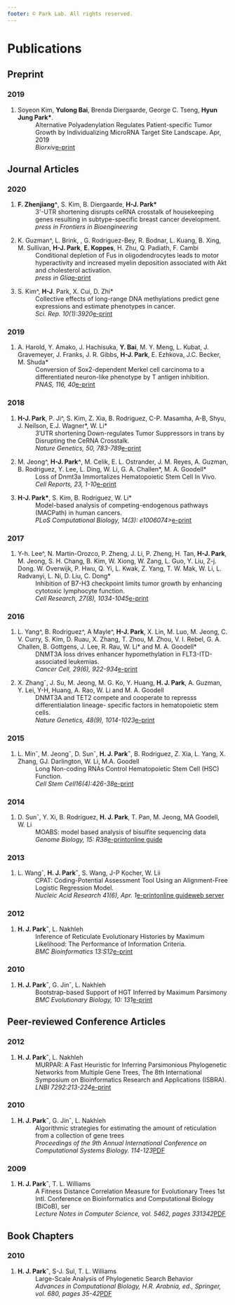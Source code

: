 ```yaml
---
footer: © Park Lab. All rights reserved.
---
```


# Publications

## Preprint

### 2019

<ol class="publications">
  <li>
    <dl>
      <dt>Soyeon Kim, <b>Yulong Bai</b>, Brenda Diergaarde, George C. Tseng, <b>Hyun Jung Park*</b>.</dt>
      <dd>Alternative Polyadenylation Regulates Patient-specific Tumor Growth by Individualizing MicroRNA Target Site Landscape. Apr, 2019
      <br><em>Biorxiv</em><a href="https://doi.org/10.1101/601518" target="_blank">e-print</a></dd>
    </dl>
  </li>
</ol>

## Journal Articles

### 2020

<ol class="publications">
  <li>
    <dl>
      <dt><b>F. Zhenjiang^</b>, S. Kim, B. Diergaarde, <b>H-J. Park*</b></dt>
      <dd>3'-UTR shortening disrupts ceRNA crosstalk of housekeeping genes resulting in subtype-specific breast cancer development.
      <br><em>press in Frontiers in Bioengineering</em></dd>
    </dl>
  </li>
  <li>
    <dl>
      <dt>K. Guzman^, L. Brink, , G. Rodriguez-Bey, R. Bodnar, L. Kuang, B. Xing, M. Sullivan, <b>H-J. Park</b>, <b>E. Koppes</b>, H. Zhu, Q. Padiath, F. Cambi</dt>
      <dd>Conditional depletion of Fus in oligodendrocytes leads to motor hyperactivity and increased myelin deposition associated with Akt and cholesterol activation.
      <br><em>press in Glia</em><a href="https://doi.org/10.1002/glia.23825" target="_blank">e-print</a></dd>
    </dl>
  </li>
  <li>
    <dl>
      <dt>S. Kim^, <b>H-J</b>. Park, X. Cui, D. Zhi*</dt>
      <dd>Collective effects of long-range DNA methylations predict gene expressions and estimate phenotypes in cancer.
      <br><em>Sci. Rep. 10(1):3920</em><a href="https://doi.org/10.1038/s41598-020-60845-2" target="_blank">e-print</a></dd>
    </dl>
  </li>
</ol>

### 2019

<ol class="publications">
  <li>
    <dl>
      <dt>A. Harold, Y. Amako, J. Hachisuka, <b>Y. Bai</b>, M. Y. Meng, L. Kubat, J. Gravemeyer, J. Franks, J. R. Gibbs, <b>H-J. Park</b>, E. Ezhkova, J.C. Becker, M. Shuda*</dt>
      <dd>Conversion of Sox2-dependent Merkel cell carcinoma to a differentiated neuron-like phenotype by T antigen inhibition.
      <br><em>PNAS, 116, 40</em><a href="https://10.0.4.49/pnas.1907154116" target="_blank">e-print</a></dd>
    </dl>
  </li>
</ol>

### 2018

<ol class="publications">
  <li>
    <dl>
      <dt><b>H-J. Park</b>, P. Ji^, S. Kim, Z. Xia, B. Rodriguez, C-P. Masamha, A-B, Shyu, J. Neilson, E.J. Wagner*, W. Li*</dt>
      <dd>3′UTR shortening Down-regulates Tumor Suppressors in trans by Disrupting the CeRNA Crosstalk.
      <br><em>Nature Genetics, 50, 783-789</em><a href="https://doi.org/10.1038/s41588-018-0118-8" target="_blank">e-print</a></dd>
    </dl>
  </li>
  <li>
    <dl>
      <dt>M. Jeong^, <b>H-J. Park^</b>, M. Celik, E. L. Ostrander, J. M. Reyes, A. Guzman, B. Rodriguez, Y. Lee, L. Ding, W. Li, G. A. Challen*, M. A. Goodell*</dt>
      <dd>Loss of Dnmt3a Immortalizes Hematopoietic Stem Cell In Vivo.
      <br><em>Cell Reports, 23, 1-10</em><a href="https://doi.org/10.1016/j.celrep.2018.03.025" target="_blank">e-print</a></dd>
    </dl>
  </li>
  <li>
    <dl>
      <dt><b>H-J. Park*</b>, S. Kim, B. Rodriguez, W. Li*</dt>
      <dd>Model-based analysis of competing-endogenous pathways (MACPath) in human cancers.
      <br><em>PLoS Computational Biology, 14(3): e1006074></em><a href="https://doi.org/10.1371/journal.pcbi.1006074" target="_blank">e-print</a></dd>
    </dl>
  </li>
</ol>

### 2017

<ol class="publications">
  <li>
    <dl>
      <dt>Y-h. Lee^, N. Martin-Orozco, P. Zheng, J. Li, P. Zheng, H. Tan, <b>H-J. Park</b>, M. Jeong, S. H. Chang, B. Kim, W. Xiong, W. Zang, L. Guo, Y. Liu, Z-j. Dong. W. Overwijk, P. Hwu, Q. Yi, L. Kwak, Z. Yang, T. W. Mak, W. Li, L. Radvanyi, L. Ni, D. Liu, C. Dong*</dt>
      <dd>Inhibition of B7-H3 checkpoint limits tumor growth by enhancing cytotoxic lymphocyte function.
      <br><em>Cell Research, 27(8), 1034-1045</em><a href="https://dx.doi.org/10.1038/cr.2017.90" target="_blank">e-print</a></dd>
    </dl>
  </li>
</ol>

### 2016

<ol class="publications">
  <li>
    <dl>
      <dt>L. Yang^, B. Rodriguez^, A Mayle^, <b>H-J. Park</b>, X. Lin, M. Luo, M. Jeong, C. V. Curry, S. Kim, D. Ruau, X. Zhang, T. Zhou, M. Zhou, V. I. Rebel, G. A. Challen, B. Gottgens, J. Lee, R. Rau, W. Li* and M. A. Goodell*</dt>
      <dd>DNMT3A loss drives enhancer hypomethylation in FLT3-ITD-associated leukemias.
      <br><em>Cancer Cell, 29(6), 922-934</em><a href="https://dx.doi.org/10.1016/j.ccell.2016.05.003" target="_blank">e-print</a></dd>
    </dl>
  </li>
  <li>
    <dl>
      <dt>X. Zhangˆ, J. Su, M. Jeong, M. G. Ko, Y. Huang, <b>H. J. Park</b>, A. Guzman, Y. Lei, Y-H, Huang, A. Rao, W. Li and M. A. Goodell</dt>
      <dd>DNMT3A and TET2 compete and cooperate to represss differentialation lineage- specific factors in hematopoietic stem cells.
      <br><em>Nature Genetics, 48(9), 1014-1023</em><a href="http://www.nature.com/ng/journal/v48/n9/full/ng.3610.html" target="_blank">e-print</a></dd>
    </dl>
  </li>
</ol>

### 2015

<ol class="publications">
  <li>
    <dl>
      <dt>L. Minˆ, M. Jeongˆ, D. Sunˆ, <b>H. J. Parkˆ</b>, B. Rodriguez, Z. Xia, L. Yang, X. Zhang, GJ. Darlington, W. Li, M.A. Goodell</dt>
      <dd>Long Non-coding RNAs Control Hematopoietic Stem Cell (HSC) Function. 
      <br><em>Cell Stem Cell16(4):426-38</em><a href="http://dx.doi.org/10.1016/j.stem.2015.02.002" target="_blank">e-print</a></dd>
    </dl>
  </li>
</ol>

### 2014

<ol class="publications">
  <li>
    <dl>
      <dt>D. Sunˆ, Y. Xi, B. Rodriguez, <b>H. J. Park</b>, T. Pan, M. Jeong, MA Goodell, W. Li</dt>
      <dd>MOABS: model based analysis of bisulfite sequencing data
      <br><em>Genome Biology, 15: R38</em><a href="http://dx.doi.org/10.1186/gb-2014-15-2-r38" target="_blank">e-print</a><a href="https://code.google.com/p/moabs/" target="_blank">online guide</a></dd>
    </dl>
  </li>
</ol>

### 2013

<ol class="publications">
  <li>
    <dl>
      <dt>L. Wangˆ, <b>H. J. Parkˆ</b>, S. Wang, J-P Kocher, W. Lii</dt>
      <dd>CPAT: Coding-Potential Assessment Tool Using an Alignment-Free Logistic Regression Model.
      <br><em>Nucleic Acid Research 41(6), Apr. 1</em><a href="http://dx.doi.org/10.1093/nar/gkt006" target="_blank">e-print</a><a href="http://rna-cpat.sourceforge.net/" target="_blank">online guide</a><a href="http://lilab.research.bcm.edu/cpat/" target="_blank">web server</a></dd>
    </dl>
  </li>
</ol>

### 2012

<ol class="publications">
  <li>
    <dl>
      <dt><b>H. J. Parkˆ</b>, L. Nakhleh</dt>
      <dd>Inference of Reticulate Evolutionary Histories by Maximum Likelihood: The Performance of Information Criteria.
      <br><em>BMC Bioinformatics 13:S12</em><a href="http://www.biomedcentral.com/1471-2105/13/S19/S12" target="_blank">e-print</a></dd>
    </dl>
  </li>
</ol>

### 2010

<ol class="publications">
  <li>
    <dl>
      <dt><b>H. J. Parkˆ</b>, G. Jinˆ, L. Nakhleh</dt>
      <dd>Bootstrap-based Support of HGT Inferred by Maximum Parsimony
      <br><em>BMC Evolutionary Biology, 10: 131</em><a href="http://dx.doi.org/10.1186/1471-2148-10-131" target="_blank">e-print</a></dd>
    </dl>
  </li>
</ol>

## Peer-reviewed Conference Articles

### 2012

<ol class="publications">
  <li>
    <dl>
      <dt><b>H. J. Parkˆ</b>, L. Nakhleh</dt>
      <dd>MURPAR: A Fast Heuristic for Inferring Parsimonious Phylogenetic Networks from Multiple Gene Trees, The 8th International Symposium on Bioinformatics Research and Applications (ISBRA).
      <br><em>LNBI 7292:213-224</em><a href="http://dx.doi.org/10.1007/978-3-642-30191-9_20" target="_blank">e-print</a></dd>
    </dl>
  </li>
</ol>

### 2010

<ol class="publications">
  <li>
    <dl>
      <dt><b>H. J. Parkˆ</b>, G. Jinˆ, L. Nakhleh</dt>
      <dd>Algorithmic strategies for estimating the amount of reticulation from a collection of gene trees
      <br><em>Proceedings of the 9th Annual International Conference on Computational Systems Biology. 114-123</em><a href="http://bioinfo.cs.rice.edu/sites/g/files/bxs266/f/ParkEtAl-CSB2010.pdf" target="_blank">PDF</a></dd>
    </dl>
  </li>
</ol>

### 2009

<ol class="publications">
  <li>
    <dl>
      <dt><b>H. J. Parkˆ</b>, T. L. Williams</dt>
      <dd>A Fitness Distance Correlation Measure for Evolutionary Trees 1st Intl. Conference on Bioinformatics and Computational Biology (BiCoB), ser
      <br><em>Lecture Notes in Computer Science, vol. 5462, pages 331342</em><a href="http://dx.doi.org/10.1007/978-3-642-00727-9_31" target="_blank">PDF</a></dd>
    </dl>
  </li>
</ol>

## Book Chapters

### 2010

<ol class="publications">
  <li>
    <dl>
      <dt><b>H. J. Parkˆ</b>, S-J. Sul, T. L. Williams</dt>
      <dd>Large-Scale Analysis of Phylogenetic Search Behavior
      <br><em>Advances in Computational Biology, H.R. Arabnia, ed., Springer, vol. 680, pages 35-42</em><a href="http://dx.doi.org/10.1007/978-1-4419-5913-3_5" target="_blank">PDF</a></dd>
    </dl>
  </li>
</ol>
